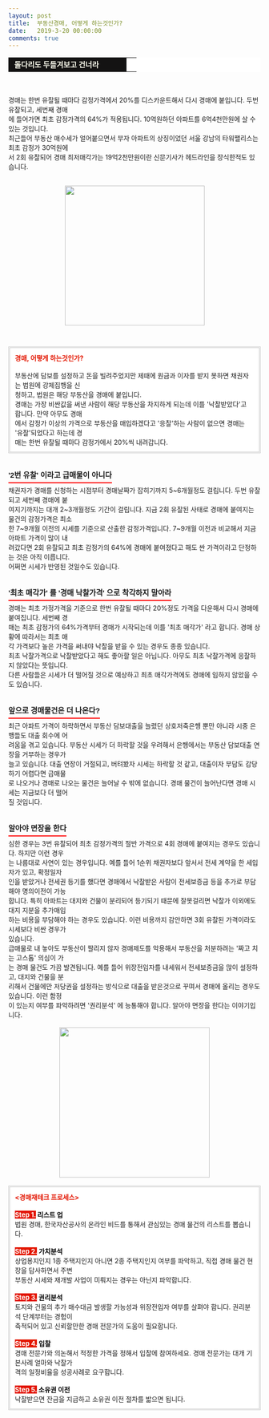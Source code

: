 ```yaml
---
layout: post
title:  부동산경매, 어떻게 하는것인가?
date:   2019-3-20 00:00:00
comments: true
---
```





<table width="99%" bgcolor="#ffffff" cellspacing="1" cellpadding="2"><tbody><tr><td width="220" bgcolor="#141313" style-="border-bottom:#141313 1px solid; border-left:#141313 1px solid; border-top:#141313 1px solid; &#13;&#10;border-right:#141313 1px solid"><span style="color: rgb(0, 0, 0); font-family: 맑은 고딕, dotum, verdana; font-size: 11pt;"><strong><span syle="font-size:11pt"><font color="#fffff0">&nbsp;돌다리도 두들겨보고 건너라</font></span></strong></span></td><td style="border-width: 0px 0px 1px; border-style: solid; border-color: rgb(255, 255, 255) rgb(255, 255, 255) rgb(20, 19, 19);"><span style="font-size: 11pt;"><font color="#000000">&nbsp;</font></span></td></tr></tbody></table><p><span style="font-size: 10pt;">﻿<br></span></p><font size="2"><p>경매는 한번 유찰될 때마다 감정가격에서 20%를 디스카운트해서 다시 경매에 붙입니다. 두번 유찰되고, 세번째 경매<br> 에 들어가면 최초 감정가격의 64%가 적용됩니다. 10억원하던 아파트를 6억4천만원에 살 수 있는 것입니다.<br>최근들어 부동산 매수세가 얼어붙으면서 부자 아파트의 상징이었던 서울 강남의 타워팰리스는 최초 감정가 30억원에<br> 서 2회 유찰되어 경매 최저매각가는 19억2천만원이란 신문기사가 헤드라인을 장식한적도 있습니다. <br><br></p><div class="imageblock center" style="text-align: center; clear: both;"><span data-url="https://t1.daumcdn.net/cfile/tistory/172B562F4D05066D02?download" data-lightbox="lightbox"><img width="279" height="373" style="height: auto; cursor: pointer; max-width: 100%;" alt="" src="https://t1.daumcdn.net/cfile/tistory/172B562F4D05066D02" filename="경매.jpg" filemime="image/jpeg"></span></div><p><br></p><div><div class="txc-textbox" style="padding: 10px; border: 3px double rgb(203, 203, 203); border-image: none; background-color: rgb(255, 255, 255);"><strong><font color="#e31600">경매, 어떻게 하는것인가?</font></strong><br><br>부동산에 담보를 설정하고 돈을 빌려주었지만 제때에 원금과 이자를 받지 못하면 채권자는 법원에 강제집행을 신<br> 청하고, 법원은 해당 부동산을 경매에 붙입니다.<br>경매는 가장 비싼값을 써낸 사람이 해당 부동산을 차지하게 되는데 이를 '낙찰받았다'고 합니다. 만약 아무도 경매<br> 에서 감정가 이상의 가격으로 부동산을 매입하겠다고 '응찰'하는 사람이 없으면 경매는 '유찰'되었다고 하는데 경<br> 매는 한번 유찰될 때마다 감정가에서 20%씩 내려갑니다.</div><br><br><h3 style="font: bold 11pt/normal 맑은 고딕, Dotum, Sans-serif; margin: 0px; padding: 0px 0px 5px; border-bottom-color: rgb(255, 0, 0); border-bottom-width: 2px; border-bottom-style: solid; float: left; font-size-adjust: none; font-stretch: normal;">'2번 유찰' 이라고 급매물이 아니다</h3><br><br>채권자가 경매를 신청하는 시점부터 경매날짜가 잡히기까지 5~6개월정도 걸립니다. 두번 유찰되고 세번째 경매에 붙<br> 여지기까지는 대개 2~3개월정도 기간이 걸립니다. 지금 2회 유찰된 사태로 경매에 붙여지는 물건의 감정가격은 최소<br> 한 7~9개월 이전의 시세를 기준으로 산출한 감정가격입니다. 7~9개월 이전과 비교해서 지금 아파트 가격이 많이 내<br> 려갔다면 2회 유찰되고 최초 감정가의 64%에 경매에 붙여졌다고 해도 싼 가격이라고 단정하는 것은 아직 이릅니다. <br>어쩌면 시세가 반영된 것일수도 있습니다.<br><br><br><h3 style="font: bold 11pt/normal 맑은 고딕, Dotum, Sans-serif; margin: 0px; padding: 0px 0px 5px; border-bottom-color: rgb(255, 0, 0); border-bottom-width: 2px; border-bottom-style: solid; float: left; font-size-adjust: none; font-stretch: normal;">'최초 매각가' 를 '경매 낙찰가격' 으로 착각하지 말아라</h3><br><br>경매는 최초 가정가격을 기준으로 한번 유찰될 때마다 20%정도 가격을 다운해서 다시 경매에 붙여집니다. 세번째 경<br> 매는 최초 감정가의 64%가격부터 경매가 시작되는데 이를 '최초 매각가' 라고 합니다. 경매 상황에 따라서는 최초 매<br> 각 가격보다 높은 가격을 써내야 낙찰을 받을 수 있는 경우도 종종 있습니다.<br>최초 낙찰가격으로 낙찰받았다고 해도 좋아할 일은 아닙니다. 아무도 최초 낙찰가격에 응찰하지 않았다는 뜻입니다. <br>다른 사람들은 시세가 더 떨어질 것으로 예상하고 최초 매각가격에도 경매에 임하지 않았을 수도 있습니다.<br><br><br><h3 style="font: bold 11pt/normal 맑은 고딕, Dotum, Sans-serif; margin: 0px; padding: 0px 0px 5px; border-bottom-color: rgb(255, 0, 0); border-bottom-width: 2px; border-bottom-style: solid; float: left; font-size-adjust: none; font-stretch: normal;">앞으로 경매물건은 더 나온다?</h3><br><br>최근 아파트 가격이 하락하면서 부동산 담보대출을 늘렸던 상호저축은행 뿐만 아니라 시중 은행들도 대출 회수에 어<br> 려움을 겪고 있습니다. 부동산 시세가 더 하락할 것을 우려해서 은행에서는 부동산 담보대출 연장을 거부하는 경우가 <br> 늘고 있습니다. 대출 연장이 거절되고, 버텨봤자 시세는 하락할 것 같고, 대출이자 부담도 감당하기 어렵다면 급매물<br> 로 나오거나 경매로 나오는 물건은 늘어날 수 밖에 없습니다. 경매 물건이 늘어난다면 경매 시세는 지금보다 더 떨어<br> 질 것입니다.<br><br><br><h3 style="font: bold 11pt/normal 맑은 고딕, Dotum, Sans-serif; margin: 0px; padding: 0px 0px 5px; border-bottom-color: rgb(255, 0, 0); border-bottom-width: 2px; border-bottom-style: solid; float: left; font-size-adjust: none; font-stretch: normal;">알아야 면장을 한다</h3><br><br>심한 경우는 3번 유찰되어 최초 감정가격의 절반 가격으로 4회 경매에 붙여지는 경우도 있습니다. 하지만 이런 경우<br> 는 나름대로 사연이 있는 경우입니다. 예를 들어 1순위 채권자보다 앞서서 전세 계약을 한 세입자가 있고, 확정일자<br> 인을 받았거나 전세권 등기를 했다면 경매에서 낙찰받은 사람이 전세보증금 등을 추가로 부담해야 명의이전이 가능<br> 합니다. 특히 아파트는 대지와 건물이 분리되어 등기되기 때문에 잘못걸리면 낙찰가 이외에도 대지 지분을 추가매입<br> 하는 비용을 부담해야 하는 경우도 있습니다. 이런 비용까지 감안하면 3회 유찰된 가격이라도 시세보다 비싼 경우가 <br> 있습니다.<br>급매물로 내 놓아도 부동산이 팔리지 않자 경매제도를 악용해서 부동산을 처분하려는 '짜고 치는 고스톱' 의심이 가<br> 는 경매 물건도 가끔 발견됩니다. 예를 들어 위장전입자를 내세워서 전세보증금을 많이 설정하고, 대지와 건물을 분<br> 리해서 건물에만 저당권을 설정하는 방식으로 대출을 받은것으로 꾸며서 경매에 올리는 경우도 있습니다. 이런 함정<br> 이 있는지 여부를 파악하려면 '권리분석' 에 능통해야 합니다. 알아야 면장을 한다는 이야기입니다.<br><br><div class="imageblock center" style="text-align: center; clear: both;"><span data-url="https://t1.daumcdn.net/cfile/tistory/196953044D0504C22A?download" data-lightbox="lightbox"><img width="300" height="300" style="height: auto; cursor: pointer; max-width: 100%;" alt="" src="https://t1.daumcdn.net/cfile/tistory/196953044D0504C22A" filename="집33.jpg" filemime="image/jpeg"></span></div><br><div class="txc-textbox" style="padding: 10px; border: 3px double rgb(203, 203, 203); border-image: none; background-color: rgb(255, 255, 255);"><strong><font color="#e31600">&lt;경매재테크 프로세스&gt;</font></strong><br><br><font color="#ffffff" style="background-color: rgb(227, 22, 0);"><strong>Step 1.<font color="#000000" style="background-color: rgb(255, 255, 255);"> 리스트 업</font></strong></font><br> 법원 경매, 한국자산공사의 온라인 비드를 통해서 관심있는 경매 물건의 리스트를 뽑습니다.<br><br><font color="#ffffff" style="background-color: rgb(227, 22, 0);"><strong>Step 2.<font color="#000000" style="background-color: rgb(255, 255, 255);"> 가치분석</font></strong></font><br> 상업용지인지 1종 주택지인지 아니면 2종 주택지인지 여부를 파악하고, 직접 경매 물건 현장을 답사하면서 주변 <br> 부동산 시세와 재개발 사업이 미뤄지는 경우는 아닌지 파악합니다.<br><br><strong><font color="#ffffff" style="background-color: rgb(212, 42, 27);"><font style="background-color: rgb(227, 22, 0);">Step 3.<font color="#000000" style="background-color: rgb(255, 255, 255);"> 권리분석</font></font><br></font></strong>토지와 건물의 추가 매수대금 발생할 가능성과 위장전입자 여부를 살펴야 합니다. 권리분석 단계부터는 경험이 <br> 축적되어 있고 신뢰할만한 경매 전문가의 도움이 필요합니다.<br><br><strong><font color="#ffffff" style="background-color: rgb(227, 22, 0);">Step 4.<font color="#000000" style="background-color: rgb(255, 255, 255);"> 입찰</font></font></strong><br> 경매 전문가와 의논해서 적정한 가격을 정해서 입찰에 참여하세요. 경매 전문가는 대개 기본사례 얼마와 낙찰가<br> 격의 일정비율을 성공사례로 요구합니다.<br><br><font style="background-color: rgb(227, 22, 0);"><strong><font color="#ffffff">Step 5.<font color="#000000" style="background-color: rgb(255, 255, 255);"> 소유권 이전</font></font></strong><br></font>낙찰받으면 잔금을 지급하고 소유권 이전 절차를 밟으면 됩니다.</div></div></font><p><br></p>